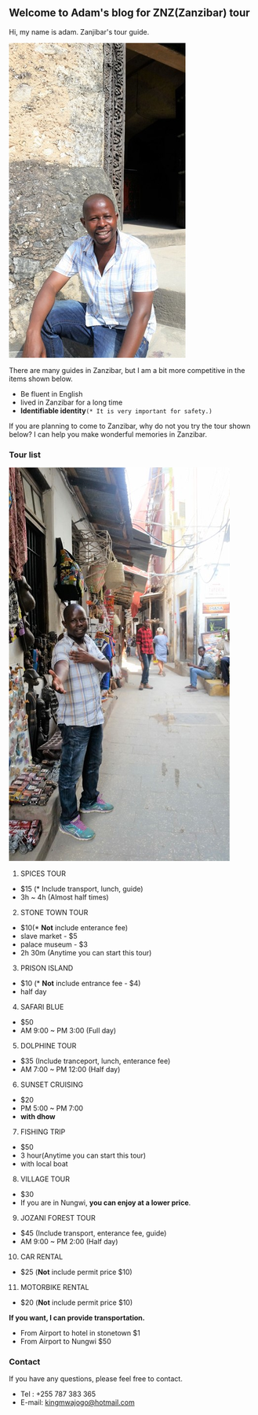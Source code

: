 ## Welcome to Adam's blog for ZNZ(Zanzibar) tour

Hi, my name is adam. Zanjibar's tour guide.

![prof_1](./img/prof_1_sm.jpg)

There are many guides in Zanzibar, but I am a bit more competitive in the items shown below.

- Be fluent in English
- lived in Zanzibar for a long time
- **Identifiable identity**`(* It is very important for safety.)`

If you are planning to come to Zanzibar, why do not you try the tour shown below?
I can help you make wonderful memories in Zanzibar.

### Tour list

![prof_3](./img/prof_3_sm.jpg)

1. SPICES TOUR
 - $15 (* Include transport, lunch, guide)
 - 3h ~ 4h (Almost half times)

2. STONE TOWN TOUR
 - $10(* **Not** include enterance fee)
  - slave market - $5
  - palace museum - $3
 - 2h 30m (Anytime you can start this tour)

3. PRISON ISLAND
 - $10 (* **Not** include entrance fee - $4)
 - half day

4. SAFARI BLUE
 - $50
 - AM 9:00 ~ PM 3:00 (Full day)

5. DOLPHINE TOUR
 - $35 (Include tranceport, lunch, enterance fee)
 - AM 7:00 ~ PM 12:00 (Half day)

6. SUNSET CRUISING
 - $20
 - PM 5:00 ~ PM 7:00
 - **with dhow**

7. FISHING TRIP
 - $50
 - 3 hour(Anytime you can start this tour)
 - with local boat
 
8. VILLAGE TOUR
 - $30
 - If you are in Nungwi, **you can enjoy at a lower price**.

9. JOZANI FOREST TOUR
 - $45 (Include transport, enterance fee, guide)
 - AM 9:00 ~ PM 2:00 (Half day)

10. CAR RENTAL
 - $25 (**Not** include permit price $10)
 
11. MOTORBIKE RENTAL
 - $20 (**Not** include permit price $10)
 
**If you want, I can provide transportation.**
 - From Airport to hotel in stonetown $1
 - From Airport to Nungwi $50

### Contact

If you have any questions, please feel free to contact.

 - Tel : +255 787 383 365
 - E-mail: [kingmwajogo@hotmail.com](kingmwajogo@hotmail.com)

